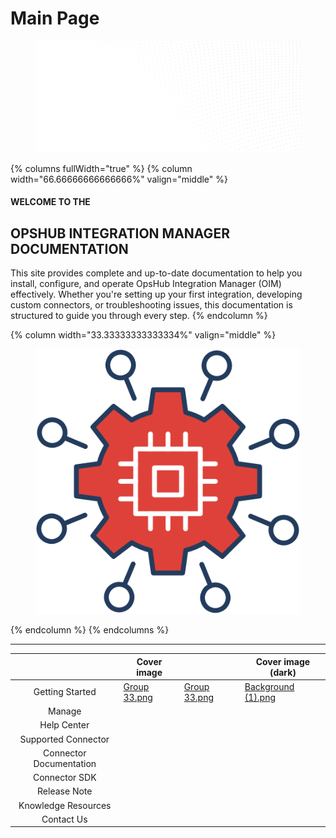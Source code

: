 # Main Page

<figure><img src=".gitbook/assets/Background.png" alt=""><figcaption></figcaption></figure>

{% columns fullWidth="true" %}
{% column width="66.66666666666666%" valign="middle" %}
#### WELCOME TO THE

## **OPSHUB INTEGRATION MANAGER DOCUMENTATION**

This site provides complete and up-to-date documentation to help you install, configure, and operate OpsHub Integration Manager (OIM) effectively. Whether you're setting up your first integration, developing custom connectors, or troubleshooting issues, this documentation is structured to guide you through every step.
{% endcolumn %}

{% column width="33.33333333333334%" valign="middle" %}
<figure><img src=".gitbook/assets/Group 33.png" alt=""><figcaption></figcaption></figure>


{% endcolumn %}
{% endcolumns %}

***

<table data-view="cards"><thead><tr><th align="center"></th><th data-hidden data-card-cover data-type="image">Cover image</th><th data-hidden data-type="image"></th><th data-hidden data-card-cover-dark data-type="image">Cover image (dark)</th></tr></thead><tbody><tr><td align="center">Getting Started</td><td data-object-fit="contain"><a href=".gitbook/assets/Group 33.png">Group 33.png</a></td><td><a href=".gitbook/assets/Group 33.png">Group 33.png</a></td><td><a href=".gitbook/assets/Background (1).png">Background (1).png</a></td></tr><tr><td align="center">Manage</td><td></td><td></td><td></td></tr><tr><td align="center">Help Center</td><td></td><td></td><td></td></tr><tr><td align="center">Supported Connector</td><td></td><td></td><td></td></tr><tr><td align="center">Connector Documentation</td><td></td><td></td><td></td></tr><tr><td align="center">Connector SDK</td><td></td><td></td><td></td></tr><tr><td align="center">Release Note</td><td></td><td></td><td></td></tr><tr><td align="center">Knowledge Resources</td><td></td><td></td><td></td></tr><tr><td align="center">Contact Us</td><td></td><td></td><td></td></tr></tbody></table>



